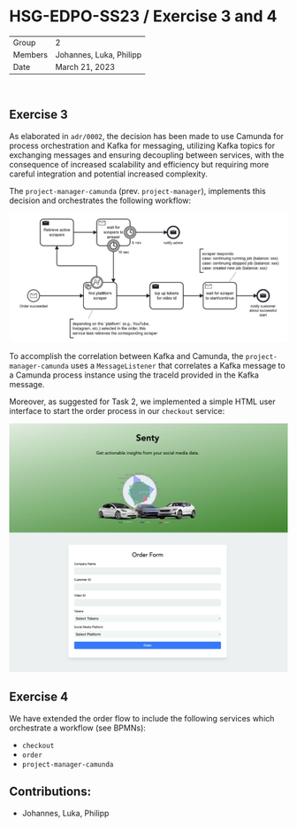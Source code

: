 # HSG-EDPO-SS23 / Exercise 3 and 4

|         	| 	                         |
|---------	|---------------------------|
| Group   	| 2                       	 |
| Members 	| Johannes, Luka, Philipp 	 |
| Date    	| March 21, 2023           	 |

<br>

## Exercise 3

As elaborated in `adr/0002`, the decision has been made to use Camunda for process orchestration and Kafka for messaging, utilizing Kafka topics for exchanging messages and ensuring decoupling between services, with the consequence of increased scalability and efficiency but requiring more careful integration and potential increased complexity.

The `project-manager-camunda` (prev. `project-manager`), implements this decision and orchestrates the following workflow:

<img src="project-manager-camunda-bpmn.png"  width="600">

To accomplish the correlation between Kafka and Camunda, the `project-manager-camunda` uses a `MessageListener` that correlates a Kafka message to a Camunda process instance using the traceId provided in the Kafka message. 

Moreover, as suggested for Task 2, we implemented a simple HTML user interface to start the order process in our `checkout` service:

<img src="form.png"  width="600">

<br>

## Exercise 4

We have extended the order flow to include the following services which orchestrate a workflow (see BPMNs):
- `checkout`
- `order`
- `project-manager-camunda`

## Contributions:
- Johannes, Luka, Philipp

